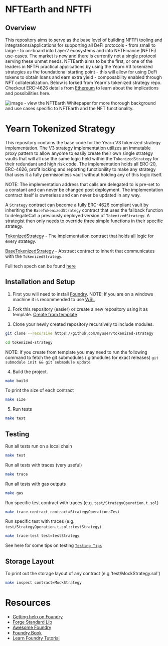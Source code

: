 # NFTEarth and NFTFi 

## Overview 

This repository aims to serve as the base level of building NFTFi tooling and integrations/applications for supporting all DeFi protocols - from small to large - to on-board into Layer2 ecosystems and into NFTFinance (NFTFi) use-cases. The market is new and there is currently not a single protocol serving these unmet needs. NFTEarth aims to be the first, or one of the leaders in NFTFi practical applications by using the Yearn V3 tokenized strategies as the foundational starting point - this will allow for using DeFi tokens to obtain loans and earn extra yield - composability enabled through NFT collateralization. Below is forked from Yearn's tokenized strategy repo. Checkout ERC-4626 details from [Ethereum](https://ethereum.org/en/developers/docs/standards/tokens/erc-4626/) to learn about the implications and possibilities here.

![image](https://user-images.githubusercontent.com/29180454/236651201-88e11a90-882b-49de-9edf-f40d19090300.png) - view the NFTEarth Whitepaper for more thorough background and use cases specific to NFTEarth and the NFT functionality.


# Yearn Tokenized Strategy

This repository contains the base code for the Yearn V3 tokenized strategy implementation. The V3 strategy implementation utilizes an immutable proxy pattern to allow anyome to easily create their own single strategy vaults that will all use the same logic held within the `TokenizedStrategy` for their redundant and high risk code. The implementation holds all ERC-20, ERC-4626, profit locking and reporting functionility to make any strategy that uses it a fully permisionless vault without holding any of this logic itself. 

NOTE: The implementation address that calls are delegated to is pre-set to a constant and can never be changed post deployment. The implementation contract itself is ownerless and can never be updated in any way.

A `Strategy` contract can become a fully ERC-4626 compliant vault by inheriting the `BaseTokenizedStrategy` contract that uses the fallback function to delegateCall a previously deployed version of `TokenizedStrategy`. A strategist then only needs to override three simple functions in their specific strategy.

[TokenizedStrategy](https://github.com/yearn/tokenized-strategy/blob/master/src/TokenizedStrategy.sol) - The implementation contract that holds all logic for every strategy.

[BaseTokenizedStrategy](https://github.com/yearn/tokenized-strategy/blob/master/src/BaseTokenizedStrategy.sol) - Abstract contract to inherit that communicates with the `TokenizedStrategy`.

Full tech spech can be found [here](https://hackmd.io/@D4Z1faeARKedWmEygMxDBA/H1WtpMTCs)

## Installation and Setup

1. First you will need to install [Foundry](https://book.getfoundry.sh/getting-started/installation).
NOTE: If you are on a windows machine it is recommended to use [WSL](https://learn.microsoft.com/en-us/windows/wsl/install)

2. Fork this repository (easier) or create a new repository using it as template. [Create from template](https://docs.github.com/en/repositories/creating-and-managing-repositories/creating-a-repository-from-a-template)

3. Clone your newly created repository recursively to include modules.

```sh
git clone --recursive https://github.com/myuser/tokenized-strategy

cd tokenized-strategy
```

NOTE: if you create from template you may need to run the following command to fetch the git submodules (.gitmodules for exact releases) `git submodule init && git submodule update`

4. Build the project.

```sh
make build
```
To print the size of each contract
```sh
make size
```

5. Run tests
```sh
make test
```

## Testing

Run all tests run on a local chain

```sh
make test
```
Run all tests with traces (very useful)

```sh
make trace
```
Run all tests with gas outputs

```sh
make gas
```
Run specific test contract with traces (e.g. `test/StrategyOperation.t.sol`)

```sh
make trace-contract contract=StrategyOperationsTest
```
Run specific test with traces (e.g. `test/StrategyOperation.t.sol::testStrategy`)

```sh
make trace-test test=testStrategy
```

See here for some tips on testing [`Testing Tips`](https://book.getfoundry.sh/forge/tests.html)

## Storage Layout

To print out the storage layout of any contract (e.g 'test/MockStrategy.sol')

```sh
make inspect contract=MockStrategy
```

# Resources

- [Getting help on Foundry](https://github.com/gakonst/foundry#getting-help)
- [Forge Standard Lib](https://github.com/brockelmore/forge-std)
- [Awesome Foundry](https://github.com/crisgarner/awesome-foundry)
- [Foundry Book](https://book.getfoundry.sh/)
- [Learn Foundry Tutorial](https://www.youtube.com/watch?v=Rp_V7bYiTCM)
